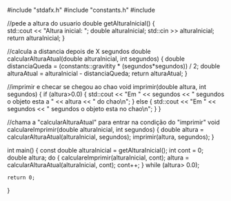 #include "stdafx.h"
#include "constants.h"
#include <iostream>

//pede a altura do usuario
double getAlturaInicial()
{	
	std::cout << "Altura inicial: ";
	double alturaInicial;
	std::cin >> alturaInicial;
	return alturaInicial;
}

//calcula a distancia depois de X segundos
double calcularAlturaAtual(double alturaInicial, int segundos) 
{
	double distanciaQueda = (constants::gravitity * (segundos*segundos)) / 2;
	double alturaAtual = alturaInicial - distanciaQueda;
	return alturaAtual;
}

//imprimir e checar se chegou ao chao
void imprimir(double altura, int segundos)
{
	if (altura>0.0)
	{
		std::cout << "Em " << segundos << " segundos o objeto esta a " << altura << " do chao\n";
	}
	else 
	{
		std::cout << "Em " << segundos << " segundos o objeto esta no chao\n";
	}
}

//chama a "calcularAlturaAtual" para entrar na condição do "imprimir"
void calculareImprimir(double alturaInicial, int segundos)
{
	double altura = calcularAlturaAtual(alturaInicial, segundos);
	imprimir(altura, segundos);
}

int main() 
{
	const double alturaInicial = getAlturaInicial();
	int cont = 0;
	double altura;
	do 
	{
		calculareImprimir(alturaInicial, cont);
		altura = calcularAlturaAtual(alturaInicial, cont);
		cont++;
	} while (altura> 0.0);
	

	return 0;
}
